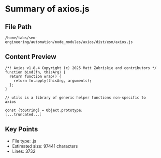 # Summary of axios.js
  
## File Path
`/home/tabs/seo-engineering/automation/node_modules/axios/dist/esm/axios.js`

## Content Preview
```
/*! Axios v1.8.4 Copyright (c) 2025 Matt Zabriskie and contributors */
function bind(fn, thisArg) {
  return function wrap() {
    return fn.apply(thisArg, arguments);
  };
}

// utils is a library of generic helper functions non-specific to axios

const {toString} = Object.prototype;
[...truncated...]
```

## Key Points
- File type: .js
- Estimated size: 97441 characters
- Lines: 3732
